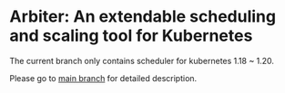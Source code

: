 <h1>
Arbiter: An extendable scheduling and scaling tool for Kubernetes
</h1>

The current branch only contains scheduler for kubernetes 1.18 ~ 1.20.

Please go to [main branch](https://github.com/kube-arbiter/arbiter/tree/main) for detailed description.

